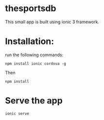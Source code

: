 # thesportsdb
This small app is built using ionic 3 framework.

# Installation:

run the following commands:

```
npm install ionic cordova -g
```

Then 

```
npm install
```

# Serve the app

```
ionic serve
```
